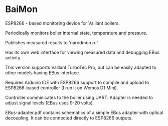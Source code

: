 # BaiMon

ESP8266 - based monitoring device for Vaillant boilers.

Periodically monitors boiler internal state, temperature and pressure.

Publishes measured results to 'narodmon.ru'

Has its own web interface for viewing measured data and debugging EBus activity.

This version supports Vaillant TurboTec Pro, but can be easily adapted to other models having EBus interface.

Requires Arduino IDE with ESP8266 support to compile and upload to ESP8266-based controller (I run it on Wemos D1 Mini). 

Controller comminicates to the boiler using UART. Adapter is needed to adjust signal levels (EBus uses 9-20 volts).

EBus-adapter.pdf contains schematics of a simple EBus adapter with optical decoupling. It can be connected directly to ESP8266 outputs. 

